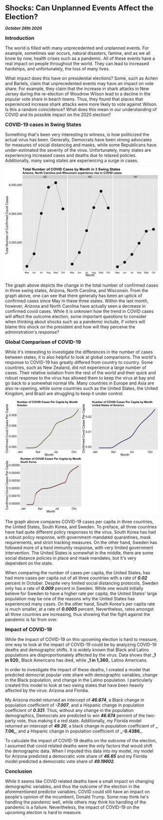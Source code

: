 **<font size="5"> Shocks: Can Unplanned Events Affect the Election? </font>**

_**<font size="2"> October 26th 2020 </font>**_



**<font size="3"> Introduction </font>**

The world is filled with many unprecedented and unplanned events. For example, sometimes war occurs, natural disasters, famine, and as we all know by now, health crises such as a pandemic. All of these events have a real impact on people throughout the world. They can lead to increased hardships, and unfortunately, the loss of many lives. 

What impact does this have on presidential elections? Some, such as Achen and Bartels, claim that unprecedented events may have an impact on vote share. For example, they claim that the increase in shark attacks in New Jersey during the re-election of Woodrow Wilson lead to a decline in the popular vote share in beach towns. Thus, they found that places that experienced increase shark attacks were more likely to vote against Wilson. Is this a random coincidence? What does this mean in our understanding of COVID and its possible impact on the 2020 election?



**<font size="3"> COVID-19 cases in Swing States </font>**

Something that's been very interesting to witness, is how politicized the actual virus has been. Generally, Democrats have been strong advocates for measures of social distancing and masks, while some Republicans have under-estimated the severity of the virus. Unfortunately, many states are experiencing increased cases and deaths due to relaxed policies. Additionally, many swing states are experiencing a surge in cases.


![Swing States Covid](swingstates_covid.png)

The graph above depicts the change in the total number of confirmed cases in three swing states, Arizona, North Carolina, and Wisconsin.
From the graph above, one can see that there generally has been an uptick of confirmed cases since May in these three states. Within the last month, however, Arizona and North Carolina have actually seen a decrease in confirmed covid cases. While it is unknown how the trend in COVID cases will affect the outcome election, some important questions to consider when thinking about shocks such as a pandemic include, if voters will blame this shock on the president and how will they perceive the administration's response?



**<font size="3"> Global Comparison of COVID-19 </font>**

While it's interesting to investigate the differences in the number of cases between states, it is also helpful to look at global comparisons. The world's response to COVID-19 has greatly differed from country to country. Some countries, such as New Zealand, did not experience a large number of cases. Their relative isolation from the rest of the world and their quick and robust response to the virus has allowed them to keep the virus at bay and go back to a somewhat normal life. Many countries in Europe and Asia are also re-opening, while some countries such as the United States, the United Kingdom, and Brazil are struggling to keep it under control.


![Country Comparison](country_comparison.png)

The graph above compares COVID-19 cases per capita in three countries, the United States, South Korea, and Sweden. To preface, all three countries have had quite different policy responses to the virus. South Korea has had a robust policy response, with government-mandated quarantines, mask requirements, and strict tracking measures. On the other hand, Sweden has followed more of a herd immunity response, with very limited government intervention. The United States is somewhat in the middle, there are some social distance policies in place and mask mandates, but it's very dependent on the state.

When comparing the number of cases per capita, the United States, has had more cases per capita out of all three countries with a rate of **_0.02_** percent in October. Despite very limited social distancing protocols, Sweden only has a rate of **_0.009_** percent in Sweden. While one would initially believe for Sweden to have a higher rate per capita, the United States' large population may be one of the reasons why the United States has experienced many cases. On the other hand, South Korea's per capita rate is much smaller, at a rate of **_0.0005_** percent. Nevertheless, rates amongst all three countries are increasing, thus showing that the fight against the pandemic is far from over.


**<font size="3"> Impact of COVID-19 </font>**

While the impact of COVID-19 on this upcoming election is hard to measure, one way to look at the impact of COVID-19 could be by analyzing COVID-19 deaths and demographic shifts. It is widely known that Black and Latino populations are disproportionately affected by the virus. Data shows that **_1 in 920**_ Black Americans has died, while **_1 in 1,360**_ Latino Americans. 

In order to investigate the impact of these deaths, I created a model that predicted democrat popular vote share with demographic variables, change in the Black population, and change in the Latino population. I particularly created this model to look at two swing states that have been heavily affected by the virus: Arizona and Flordia. 

My Arizona model returned an intercept of **_46.674_**, a Black change in population coefficient of **_-7.007_**, and a Hispanic change in population coefficient of **_0.331_**. Thus, without any change in the population demographics, Democrats are predicted to win **_46.674_** percent of the two-party vote, thus making it a red state. Additionally, my Florida model returned an intercept of **_49.20_**, a black change in population coefficient of **_ 7.06_**, and a Hispanic change in population coefficient of **_-0.4386**_.

To calculate the impact of COVID-19 deaths on the outcome of the election, I assumed that covid related deaths were the only factors that would shift the demographic data. When I imputed this data into my model, my model for Arizona predicted a democratic vote share of **_46.65_** and my Florida model predicted a democratic vote share of **_49.19602_**.



**<font size="3"> Conclusion </font>**

While it seems like COVID related deaths have a small impact on changing demographic variables, and thus the outcome of the election in the aforementioned predictor variables, COVID could still have an impact on people's opinion of the incumbent, Donald Trump. Some may think he's handling the pandemic well, while others may think his handling of the pandemic is a failure. Nevertheless, the impact of COVID-19 on the upcoming election is hard to measure. 
